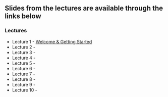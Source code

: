 ## Slides from the lectures are available through the links below

### Lectures
- Lecture 1 - [Welcome & Getting Started](https://github.com/tisimpson/pbi/blob/main/lecture_slides/pbi_lecture1_2024.pdf)
- Lecture 2 - 
- Lecture 3 - 
- Lecture 4 - 
- Lecture 5 - 
- Lecture 6 - 
- Lecture 7 - 
- Lecture 8 - 
- Lecture 9 - 
- Lecture 10 - 
